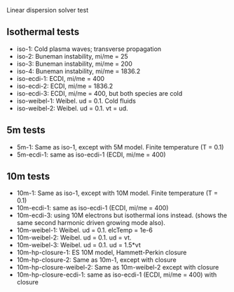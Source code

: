 Linear dispersion solver test

Isothermal tests
----------------

- iso-1: Cold plasma waves; transverse propagation
- iso-2: Buneman instability, mi/me = 25
- iso-3: Buneman instability, mi/me = 200
- iso-4: Buneman instability, mi/me = 1836.2
- iso-ecdi-1: ECDI, mi/me = 400
- iso-ecdi-2: ECDI, mi/me = 1836.2
- iso-ecdi-3: ECDI, mi/me = 400, but both species are cold
- iso-weibel-1: Weibel. ud = 0.1. Cold fluids
- iso-weibel-2: Weibel. ud = 0.1. vt = ud.

5m tests
--------

- 5m-1: Same as iso-1, except with 5M model. Finite temperature (T = 0.1)
- 5m-ecdi-1: same as iso-ecdi-1 (ECDI, mi/me = 400)

10m tests
---------

- 10m-1: Same as iso-1, except with 10M model. Finite temperature (T = 0.1)
- 10m-ecdi-1: same as iso-ecdi-1 (ECDI, mi/me = 400)
- 10m-ecdi-3: using 10M electrons but isothermal ions instead. (shows
  the same second harmonic driven growing mode also).
- 10m-weibel-1: Weibel. ud = 0.1. elcTemp = 1e-6
- 10m-weibel-2: Weibel. ud = 0.1. ud = vt.
- 10m-weibel-3: Weibel. ud = 0.1. ud = 1.5*vt
- 10m-hp-closure-1: ES 10M model, Hammett-Perkin closure
- 10m-hp-closure-2: Same as 10m-1, except with closure
- 10m-hp-closure-weibel-2: Same as 10m-weibel-2 except with closure
- 10m-hp-closure-ecdi-1: same as iso-ecdi-1 (ECDI, mi/me = 400) with closure
